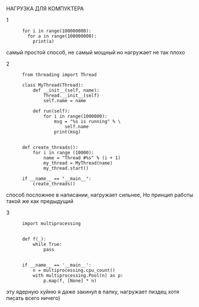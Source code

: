НАГРУЗКА ДЛЯ КОМПУКТЕРА

1

          for i in range(100000000): 
            for a in range(100000000): 
              print(a)

самый простой способ, не самый мощный но нагружает не так плохо

2

          from threading import Thread
          
          class MyThread(Thread):
              def __init__(self, name):
                  Thread.__init__(self)
                  self.name = name
          
              def run(self):
                  for i in range(1000000):
                      msg = "%s is running" % \
                          self.name
                      print(msg)
          
          
          def create_threads():
              for i in range (10000):
                  name = "Thread #%s" % (i + 1)
                  my_thread = MyThread(name)
                  my_thread.start()
          
          if __name__ == "__main__":
              create_threads()

способ посложнее в написании, нагружает сильнее, Но принцип работы такой же как предыдущий



3



          import multiprocessing
          
          
          def f(_):
              while True:
                  pass
          
          
          if __name__ == '__main__':
              n = multiprocessing.cpu_count()
              with multiprocessing.Pool(n) as p:
                  p.map(f, [None] * n)


эту ядерную хуйню я даже закинул в папку, нагружает пиздец хотя писать всего ничего)




